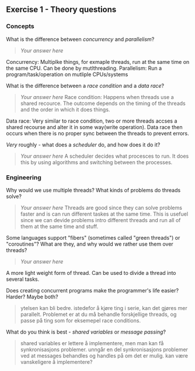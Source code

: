 Exercise 1 - Theory questions
-----------------------------

### Concepts

What is the difference between *concurrency* and *parallelism*?
> *Your answer here*

Concurrency: Multiplke things, for exmaple threads, run at the same time on the same CPU. Can be done by mutlthreading.
Parallelism: Run a program/task/operation on mutliple CPUs/systems 


What is the difference between a *race condition* and a *data race*? 
> *Your answer here* 
Race condition: Happens when threads use a shared recource. The outcome depends on the timing of the threads and the order in which it does things.

Data race: Very similar to race condition, two or more threads accses a shared recourse and alter it in some way(write operation). Data race then occurs when there is no proper sync between the threads to prevent errors. 


 
*Very* roughly - what does a *scheduler* do, and how does it do it?
> *Your answer here* 
A scheduler decides what procesces to run. It does this by using algorithms and switching between the processes. 


### Engineering

Why would we use multiple threads? What kinds of problems do threads solve?
> *Your answer here*
Threads are good since they can solve problems faster and is can run different taskes at the same time. This is usefuel since we can devide problems intro different threads and run all of them at the same time and stuff.

Some languages support "fibers" (sometimes called "green threads") or "coroutines"? What are they, and why would we rather use them over threads?
> *Your answer here*

A more light weight form of thread. Can be used to divide a thread into several tasks. 

Does creating concurrent programs make the programmer's life easier? Harder? Maybe both?
> ytelsen kan bli bedre. istedefor å kjøre ting i serie, kan det gjøres mer parallelt. Problemet er at du må behandle forskjellige threads, og passe på ting som for eksemepel race conditions. 

What do you think is best - *shared variables* or *message passing*?
> shared variables er lettere å implementere, men man kan få synkronisasjons problemer.
> unngår en del synkronisasjons problemer ved at messages behandles og handles på om det er mulig.
> kan være vanskeligere å implementere?


